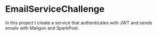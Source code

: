 # EmailServiceChallenge
In this project I create a service that authenticates with JWT and sends emails with Mailgun and SparkPost.
